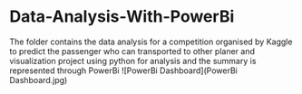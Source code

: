 # Data-Analysis-With-PowerBi
The folder contains the data analysis for a competition organised by Kaggle to predict the passenger who can transported to other planer and visualization project using python for analysis and the summary is represented through PowerBi 
![PowerBi Dashboard](PowerBi Dashboard.jpg)
